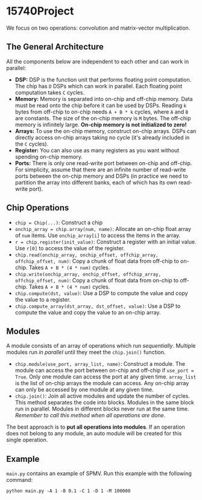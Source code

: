 # 15740Project

We focus on two operations: convolution and matrix-vector multiplication.

## The General Architecture
All the components below are independent to each other and can work in parallel:
- **DSP:** DSP is the function unit that performs floating point computation. The chip has `D` DSPs which can work in parallel. Each floating point computation takes `C` cycles.
- **Memory:** Memory is separated into on-chip and off-chip memory. Data must be read onto the chip before it can be used by DSPs. Reading `k` bytes from off-chip to on-chip needs `A + B * k` cycles, where `A` and `B` are constants. The size of the on-chip memory is `M` bytes. The off-chip memory is infinitely large. **On-chip memory is not initialized to zero!**
- **Arrays:** To use the on-chip memory, construct on-chip arrays. DSPs can directly access on-chip arrays taking no cycle (it's already included in the `C` cycles).
- **Register:** You can also use as many registers as you want without spending on-chip memory.
- **Ports:** There is only one read-write port between on-chip and off-chip. For simplicity, assume that there are an infinite number of read-write ports between the on-chip memory and DSPs (in practice we need to partition the array into different banks, each of which has its own read-write port).


## Chip Operations
- `chip = Chip(...)`: Construct a chip
- `onchip_array = chip.array(num, name)`: Allocate an on-chip float array of `num` items. Use `onchip_array[i]` to access the items in the array.
- `r = chip.register(init_value)`: Construct a register with an initial value. Use `r[0]` to access the value of the register.
- `chip.read(onchip_array, onchip_offset, offchip_array, offchip_offset, num)`: Copy a chunk of float data from off-chip to on-chip. Takes `A + B * (4 * num)` cycles.
- `chip.write(onchip_array, onchip_offset, offchip_array, offchip_offset, num)`: Copy a chunk of float data from on-chip to off-chip. Takes `A + B * (4 * num)` cycles.
- `chip.compute(dst, value)`: Use a DSP to compute the value and copy the value to a register.
- `chip.compute_array(dst_array, dst_offset, value)`: Use a DSP to compute the value and copy the value to an on-chip array.

## Modules
A module consists of an array of operations which run *sequentially*. Multiple modules run *in parallel* until they meet the `chip.join()` function.
- `chip.module(use_port, array_list, name)`: Construct a module. The module can access the port between on-chip and off-chip if `use_port = True`. Only one module can access the port at any given time. `array_list` is the list of on-chip arrays the module can access. Any on-chip array can only be accessed by one module at any given time.
- `chip.join()`: Join all active modules and update the number of cycles. This method separates the code into blocks. Modules in the same block run in parallel. Modules in different blocks never run at the same time. *Remember to call this method when all operations are done.*

The best approach is to **put all operations into modules**. If an operation does not belong to any module, an auto module will be created for this single operation.

## Example
`main.py` contains an example of SPMV. Run this example with the following command:
```
python main.py -A 1 -B 0.1 -C 1 -D 1 -M 100000
```
